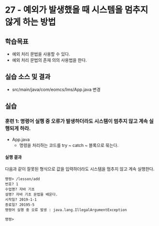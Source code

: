 # 27 - 예외가 발생했을 때 시스템을 멈추지 않게 하는 방법

## 학습목표

- 예외 처리 문법을 사용할 수 있다.
- 예외 처리 문법의 존재 의의 사용법을 한다.

## 실습 소스 및 결과
- src/main/java/com/eomcs/lms/App.java 변경

## 실습  

### 훈련 1: 명령어 실행 중 오류가 발생하더라도 시스템이 멈추지 않고 계속 실행되게 하라.

- App.java
    - 명령을 처리하는 코드를 try ~ catch ~ 블록으로 묶는다.

#### 실행 결과

다음과 같이 잘못된 형식으로 값을 입력하더라도 시스템을 멈추지 않고 계속 실행한다.
```
명령> /lesson/add
번호? 1
수업명? 자바 기초
설명? 자바 기초 문법을 배운다.
시작일? 2019-1-1
종료일? 20195-5
명령어 실행 중 오류 발생 : java.lang.IllegalArgumentException

명령> 
```

